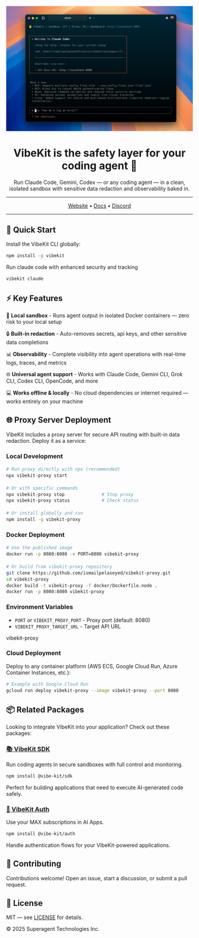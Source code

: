<div align="center">

<img width="700px" src="./assets/vibekit-cli.png" />

# VibeKit is the safety layer for your coding agent 🖖

Run Claude Code, Gemini, Codex — or any coding agent — in a clean, isolated sandbox with sensitive data redaction and observability baked in.

---

[Website](https://vibekit.sh) • [Docs](https://docs.vibekit.sh) • [Discord](https://discord.com/invite/mhmJUTjW4b)

---
</div>

## 🚀 Quick Start

Install the VibeKit CLI globally:

```bash
npm install -g vibekit
```

Run claude code with enhanced security and tracking

```bash
vibekit claude
```

## ⚡️ Key Features

🐳 **Local sandbox** - Runs agent output in isolated Docker containers — zero risk to your local setup

🔒 **Built-in redaction** - Auto-removes secrets, api keys, and other sensitive data completions

📊 **Observability** - Complete visibility into agent operations with real-time logs, traces, and metrics

🌐 **Universal agent support** - Works with Claude Code, Gemini CLI, Grok CLI, Codex CLI, OpenCode, and more

💻 **Works offline & locally** - No cloud dependencies or internet required — works entirely on your machine

## 🌐 Proxy Server Deployment

VibeKit includes a proxy server for secure API routing with built-in data redaction. Deploy it as a service:

### Local Development
```bash
# Run proxy directly with npx (recommended)
npx vibekit-proxy start

# Or with specific commands
npx vibekit-proxy stop              # Stop proxy  
npx vibekit-proxy status            # Check status

# Or install globally and run
npm install -g vibekit-proxy
```

### Docker Deployment
```bash
# Use the published image
docker run -p 8080:8080 -e PORT=8080 vibekit-proxy

# Or build from vibekit-proxy repository
git clone https://github.com/ismailpelaseyed/vibekit-proxy.git
cd vibekit-proxy
docker build -t vibekit-proxy -f docker/Dockerfile.node .
docker run -p 8080:8080 vibekit-proxy
```

### Environment Variables
- `PORT` or `VIBEKIT_PROXY_PORT` - Proxy port (default: 8080)
- `VIBEKIT_PROXY_TARGET_URL` - Target API URL

vibekit-proxy

### Cloud Deployment
Deploy to any container platform (AWS ECS, Google Cloud Run, Azure Container Instances, etc.):
```bash
# Example with Google Cloud Run
gcloud run deploy vibekit-proxy --image vibekit-proxy --port 8080
```

## 📦 Related Packages

Looking to integrate VibeKit into your application? Check out these packages:

### [📚 VibeKit SDK](https://github.com/superagent-ai/vibekit/tree/main/packages/sdk)
Run coding agents in secure sandboxes with full control and monitoring.

```bash
npm install @vibe-kit/sdk
```

Perfect for building applications that need to execute AI-generated code safely.

### [🔐 VibeKit Auth](https://github.com/superagent-ai/vibekit/tree/main/packages/auth) 
Use your MAX subscriptions in AI Apps.

```bash
npm install @vibe-kit/auth
```

Handle authentication flows for your VibeKit-powered applications.


## 🤝 Contributing

Contributions welcome! Open an issue, start a discussion, or submit a pull request.

## 📄 License

MIT — see [LICENSE](./LICENSE) for details.

© 2025 Superagent Technologies Inc.
